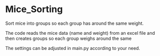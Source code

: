 # Mice_Sorting
Sort mice into groups so each group has around the same weight.

The code reads the mice data (name and weight) from an excel file and then creates groups so each group weighs around the same

The settings can be adjusted in main.py according to your need.
